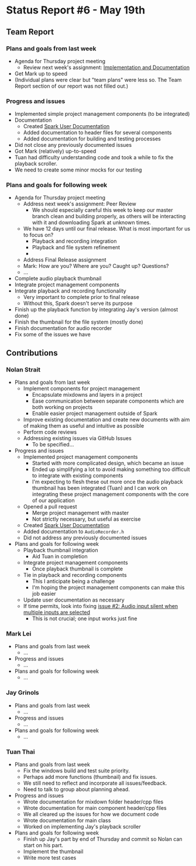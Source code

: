 # Status Report #6 - May 19th

## Team Report


### Plans and goals from last week

*   Agenda for Thursday project meeting
    *   Review next week's assignment: [Implementation and Documentation](https://homes.cs.washington.edu/~rjust/courses/2021Spring/CSE403/project/project07.html)
*   Get Mark up to speed
*   (Individual plans were clear but "team plans" were less so. The Team Report section of our report was not filled out.)


### Progress and issues

*   Implemented simple project management components (to be integrated)
*   Documentation
    *   Created [Spark User Documentation](https://docs.google.com/document/d/1uvdGcDdwmmioiQLi-uWVZDDIGqzRN33mTG3bzXqQsGM/edit?userstoinvite=tuanthai401@gmail.com&ts=60a424d7)
    *   Added documentation to header files for several components
    *   Added documentation for building and testing processes
*   Did not close any previously documented issues
*   Got Mark (relatively) up-to-speed
*   Tuan had difficulty understanding code and took a while to fix the playback scroller.
*   We need to create some minor mocks for our testing

### Plans and goals for following week

*   Agenda for Thursday project meeting
    *   Address next week's assignment: Peer Review
        *   We should especially careful this week to keep our master branch clean and building properly, as others will be interacting with it and downloading Spark at unknown times.
    *   We have 12 days until our final release. What is most important for us to focus on?
        *   Playback and recording integration
        *   Playback and file system refinement
        *   
    *   Address Final Release assignment
    *   Mark: How are you? Where are you? Caught up? Questions?
    *   ...
*   Complete audio playback thumbnail
*   Integrate project management components
*   Integrate playback and recording functionality
    *   Very important to complete prior to final release
    *   Without this, Spark doesn't serve its purpose
*   Finish up the playback function by integrating Jay's version (almost done)
*   Finish the thumbnail for the file system (mostly done)
*   Finish documentation for audio recorder
*   Fix some of the issues we have

## Contributions


### Nolan Strait

*   Plans and goals from last week
    *   Implement components for project management
        *   Encapsulate mixdowns and layers in a project
        *   Ease communication between separate components which are both working on projects
        *   Enable easier project management outside of Spark
    *   Improve existing documentation and create new documents with aim of making them as useful and intuitive as possible
    *   Perform code reviews
    *   Addressing existing issues via GitHub Issues
        *   To be specified... 
*   Progress and issues
    *   Implemented project management components
        *   Started with more complicated design, which became an issue
        *   Ended up simplifying a lot to avoid making something too difficult to integrate with existing components
        *   I'm expecting to flesh these out more once the audio playback thumbnail has been integrated (Tuan) and I can work on integrating these project management components with the core of our application
    *   Opened a pull request
        *   Merge project management with master
        *   Not strictly necessary, but useful as exercise
    *   Created [Spark User Documentation](https://docs.google.com/document/d/1uvdGcDdwmmioiQLi-uWVZDDIGqzRN33mTG3bzXqQsGM/edit?userstoinvite=tuanthai401@gmail.com&ts=60a424d7)
    *   Added documentation to `AudioRecorder.h`
    *   Did not address any previously documented issues
*   Plans and goals for following week
    *   Playback thumbnail integration
        *   Aid Tuan in completion
    *   Integrate project management components
        *   Once playback thumbnail is complete
    *   Tie in playback and recording components
        *   This I anticipate being a challenge
        *   I'm hoping the project management components can make this job easier
    *   Update user documentation as necessary
    *   If time permits, look into fixing [issue #2: Audio input silent when multiple inputs are selected](https://github.com/nlstrait/Spark/issues/2)
        *   This is not crucial; one input works just fine 


### Mark Lei

*   Plans and goals from last week
    *   ...
*   Progress and issues
    *   ...
*   Plans and goals for following week
    *   …


### Jay Grinols

*   Plans and goals from last week
    *   ...
*   Progress and issues
    *   ...
*   Plans and goals for following week
    *   …


### Tuan Thai

*   Plans and goals from last week
    *   Fix the windows build and test suite priority.
    *   Perhaps add more functions (thumbnail) and fix issues.
    *   We still need to reflect and incorporate all issues/feedback.
    *   Need to talk to group about planning ahead.
*   Progress and issues
    *   Wrote documentation for mixdown folder header/cpp files
    *   Wrote documentation for main component header/cpp files
    *   We all cleared up the issues for how we document code
    *   Wrote documentation for main class
    *   Worked on implementing Jay's playback scroller
*   Plans and goals for following week
    *   Finish up Jay's part by end of Thursday and commit so Nolan can start on his part.
    *   Implement the thumbnail
    *   Write more test cases
